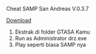 Cheat SAMP San Andreas V.0.3.7

[Download](https://www.sendspace.com/file/y11jc1)

1. Ekstrak di folder GTASA Kamu </br>
2. Run as Administrator drz.exe</br>
3. Play seperti biasa SAMP nya
